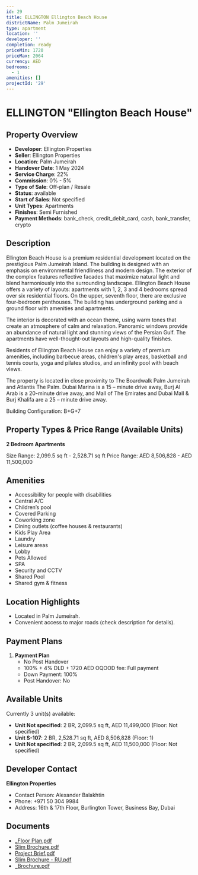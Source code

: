 ```yaml
---
id: 29
title: ELLINGTON Ellington Beach House
districtName: Palm Jumeirah
type: apartment
location: ''
developer: ''
completion: ready
priceMin: 1720
priceMax: 2064
currency: AED
bedrooms:
  - 1
amenities: []
projectId: '29'
---
```


# ELLINGTON "Ellington Beach House"

## Property Overview
- **Developer**: Ellington Properties
- **Seller**: Ellington Properties
- **Location**: Palm Jumeirah
- **Handover Date**: 1 May 2024
- **Service Charge**: 22%
- **Commission**: 0% - 5%
- **Type of Sale**: Off-plan / Resale
- **Status**: available
- **Start of Sales**: Not specified
- **Unit Types**: Apartments
- **Finishes**: Semi Furnished
- **Payment Methods**: bank_check, credit_debit_card, cash, bank_transfer, crypto

## Description
Ellington Beach House is a premium residential development located on the prestigious Palm Jumeirah Island. The building is designed with an emphasis on environmental friendliness and modern design. The exterior of the complex features reflective facades that maximize natural light and blend harmoniously into the surrounding landscape. Ellington Beach House offers a variety of layouts: apartments with 1, 2, 3 and 4 bedrooms spread over six residential floors. On the upper, seventh floor, there are exclusive four-bedroom penthouses. The building has underground parking and a ground floor with amenities and apartments.

The interior is decorated with an ocean theme, using warm tones that create an atmosphere of calm and relaxation. Panoramic windows provide an abundance of natural light and stunning views of the Persian Gulf. The apartments have well-thought-out layouts and high-quality finishes.

Residents of Ellington Beach House can enjoy a variety of premium amenities, including barbecue areas, children's play areas, basketball and tennis courts, yoga and pilates studios, and an infinity pool with beach views.

The property is located in close proximity to The Boardwalk Palm Jumeirah and Atlantis The Palm. Dubai Marina is a 15 – minute drive away, Burj Al Arab is a 20-minute drive away, and Mall of The Emirates and Dubai Mall & Burj Khalifa are a 25 – minute drive away.

Building Configuration: B+G+7

## Property Types & Price Range (Available Units)
**2 Bedroom Apartments**

Size Range: 2,099.5 sq ft - 2,528.71 sq ft
Price Range: AED 8,506,828 - AED 11,500,000

## Amenities
- Accessibility for people with disabilities
- Central A/C
- Children’s pool
- Covered Parking
- Coworking zone
- Dining outlets  (coffee houses & restaurants)
- Kids Play Area
- Laundry
- Leisure areas
- Lobby
- Pets Allowed
- SPA
- Security and CCTV
- Shared Pool
- Shared gym & fitness

## Location Highlights
- Located in Palm Jumeirah.
- Convenient access to major roads (check description for details).

## Payment Plans
1. **Payment Plan**
   - No Post Handover
   - 100% + 4% DLD + 1720 AED OQOOD fee: Full payment
   - Down Payment: 100%
   - Post Handover: No

## Available Units
Currently 3 unit(s) available:
- **Unit Not specified**: 2 BR, 2,099.5 sq ft, AED 11,499,000 (Floor: Not specified)
- **Unit S-107**: 2 BR, 2,528.71 sq ft, AED 8,506,828 (Floor: 1)
- **Unit Not specified**: 2 BR, 2,099.5 sq ft, AED 11,500,000 (Floor: Not specified)

## Developer Contact
**Ellington Properties**
- Contact Person: Alexander Balakhtin
- Phone: +971 50 304 9984
- Address: 16th & 17th Floor, Burlington Tower, Business Bay, Dubai

## Documents
- [_Floor Plan.pdf](https://cdn.geniemap.net/2023/06/23/6rFG5k4tCsAMtrkKbNfHBuFCqtphXqFOvuQ495vD.pdf)
- [Slim Brochure.pdf](https://cdn.geniemap.net/2023/06/23/HcnMvpG6wulS3MtjNShqlwlGlz3pn1jBsCfmR7Tq.pdf)
- [Project Brief.pdf](https://cdn.geniemap.net/2023/06/23/qb0VUYgMU8qMxu6dRc5N8en9SYsoTigpCNBqBhf2.pdf)
- [Slim Brochure - RU.pdf](https://cdn.geniemap.net/2023/06/23/AwRD9D7LWQ0Iz5ROcqO73qZr5rMizQUJWB4ovEI9.pdf)
- [_Brochure.pdf](https://cdn.geniemap.net/2023/06/23/bP8AwIhyWbmKSRC3rsnN4JZcYGPaeyhO4VeNdo8I.pdf)

